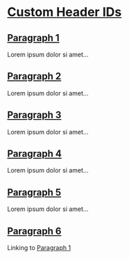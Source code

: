 # [Custom Header IDs](#custom-header-ids)

## [Paragraph 1](#my-paragraph)

Lorem ipsum dolor si amet...

## [Paragraph 2](#my-paragraph2)

Lorem ipsum dolor si amet...

## [Paragraph 3](#my-paragraph3)

Lorem ipsum dolor si amet...

## [Paragraph 4](#my-paragraph4)

Lorem ipsum dolor si amet...

## [Paragraph 5](#my-paragraph5)

Lorem ipsum dolor si amet...

## [Paragraph 6](#my-paragraph6)

Linking to [Paragraph 1][1]

[1]: #my-paragraph
